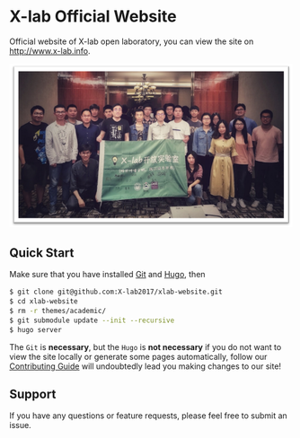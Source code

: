 # X-lab Official Website

 Official website of X-lab open laboratory, you can view the site on http://www.x-lab.info.

 ![avatar](./static/img/xlab.png)

## Quick Start

Make sure that you have installed [Git][git-install] and [Hugo][hugo-install], then

```bash
$ git clone git@github.com:X-lab2017/xlab-website.git
$ cd xlab-website
$ rm -r themes/academic/
$ git submodule update --init --recursive
$ hugo server
```

The `Git` is **necessary**, but the `Hugo` is **not necessary** if you do not want to view the site locally or generate some pages automatically, follow our [Contributing Guide][CONTRIBUTING] will undoubtedly lead you making changes to our site!

## Support

If you have any questions or feature requests, please feel free to submit an issue.


[git-install]: https://git-scm.com/downloads

[hugo-install]: https://gohugo.io/getting-started/installing/#quick-install

[CONTRIBUTING]: ./CONTRIBUTING.md
